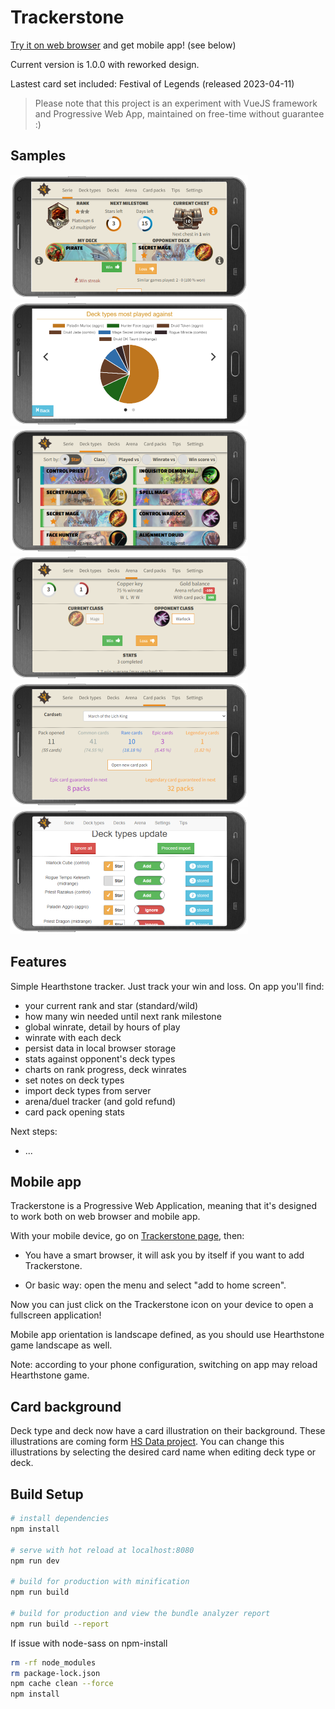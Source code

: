 # Trackerstone

<a target="_blank" href="https://keiwen.github.io/Trackerstone/">Try it on web browser</a> and get mobile app! (see below)

Current version is 1.0.0 with reworked design.

Lastest card set included: Festival of Legends (released 2023-04-11)

> Please note that this project is an experiment with VueJS framework and Progressive Web App, maintained on free-time without guarantee :)

## Samples
![Serie](https://raw.githubusercontent.com/Keiwen/Trackerstone/master/samples/small/serie.png)
![Graph](https://raw.githubusercontent.com/Keiwen/Trackerstone/master/samples/small/graph.png)
![Deck types](https://raw.githubusercontent.com/Keiwen/Trackerstone/master/samples/small/decktypes.png)
![Arena](https://raw.githubusercontent.com/Keiwen/Trackerstone/master/samples/small/arena.png)
![Cardpack](https://raw.githubusercontent.com/Keiwen/Trackerstone/master/samples/small/cardpack.png)
![DTUS](https://raw.githubusercontent.com/Keiwen/Trackerstone/master/samples/small/dtus.png)

## Features
Simple Hearthstone tracker. Just track your win and loss. On app you'll find:
- your current rank and star (standard/wild)
- how many win needed until next rank milestone
- global winrate, detail by hours of play
- winrate with each deck
- persist data in local browser storage
- stats against opponent's deck types
- charts on rank progress, deck winrates
- set notes on deck types
- import deck types from server
- arena/duel tracker (and gold refund)
- card pack opening stats

Next steps:
- ...

## Mobile app
Trackerstone is a Progressive Web Application, meaning that it's designed to work both on web browser and mobile app.

With your mobile device, go on <a target="_blank" href="https://keiwen.github.io/Trackerstone/">Trackerstone page</a>, then:
- You have a smart browser, it will ask you by itself if you want to add Trackerstone.

- Or basic way: open the menu and select "add to home screen".

Now you can just click on the Trackerstone icon on your device to open a fullscreen application!

Mobile app orientation is landscape defined, as you should use Hearthstone game landscape as well.

Note: according to your phone configuration, switching on app may reload Hearthstone game.

## Card background
Deck type and deck now have a card illustration on their background.
These illustrations are coming form <a target="_blank" href="https://github.com/HearthSim/hsdata">HS Data project</a>.
You can change this illustrations by selecting the desired card name
when editing deck type or deck.

## Build Setup

``` bash
# install dependencies
npm install

# serve with hot reload at localhost:8080
npm run dev

# build for production with minification
npm run build

# build for production and view the bundle analyzer report
npm run build --report
```
If issue with node-sass on npm-install
``` bash
rm -rf node_modules
rm package-lock.json
npm cache clean --force
npm install
```
